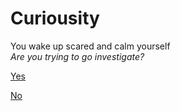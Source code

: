 # Curiousity 
You wake up scared and calm yourself  
*Are you trying to go investigate?*


[Yes](invevstigate.md)

[No](hiding.md)